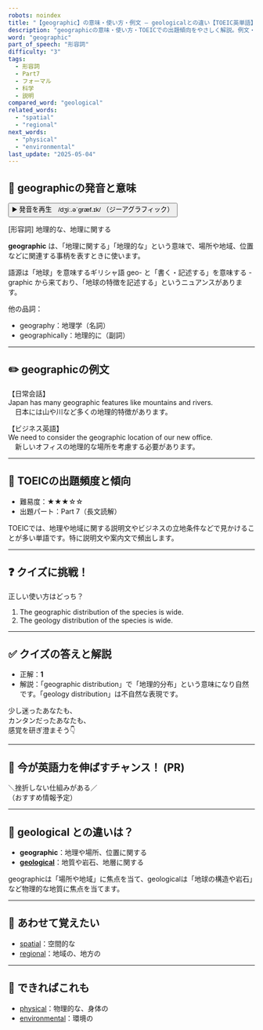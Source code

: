```yaml
---
robots: noindex
title: "【geographic】の意味・使い方・例文 ― geologicalとの違い【TOEIC英単語】"
description: "geographicの意味・使い方・TOEICでの出題傾向をやさしく解説。例文・クイズ付きでgeologicalとの違いもわかりやすく学べます。"
word: "geographic"
part_of_speech: "形容詞"
difficulty: "3"
tags:
  - 形容詞
  - Part7
  - フォーマル
  - 科学
  - 説明
compared_word: "geological"
related_words:
  - "spatial"
  - "regional"
next_words:
  - "physical"
  - "environmental"
last_update: "2025-05-04"
---
```


## 🔰 geographicの発音と意味

<button class="play-audio" onclick="playTTS('geographic')">
  <span class="play-audio-main">
    ▶️ 発音を再生　/dʒiː.əˈɡræf.ɪk/
  </span>
  <span class="play-audio-sub">
    （ジーアグラフィック）
  </span>
</button>

[形容詞] 地理的な、地理に関する

**geographic** は、「地理に関する」「地理的な」という意味で、場所や地域、位置などに関連する事柄を表すときに使います。

語源は「地球」を意味するギリシャ語 geo- と「書く・記述する」を意味する -graphic から来ており、「地球の特徴を記述する」というニュアンスがあります。

他の品詞：  
- geography：地理学（名詞）
- geographically：地理的に（副詞）

---

## ✏️ geographicの例文

【日常会話】  
Japan has many geographic features like mountains and rivers.  
　日本には山や川など多くの地理的特徴があります。

【ビジネス英語】  
We need to consider the geographic location of our new office.  
　新しいオフィスの地理的な場所を考慮する必要があります。

---

## 🎯 TOEICの出題頻度と傾向

- 難易度：★★★☆☆
- 出題パート：Part 7（長文読解）

TOEICでは、地理や地域に関する説明文やビジネスの立地条件などで見かけることが多い単語です。特に説明文や案内文で頻出します。

---

## ❓ クイズに挑戦！

正しい使い方はどっち？

1. The geographic distribution of the species is wide.  
2. The geology distribution of the species is wide.

---

## ✅ クイズの答えと解説

- 正解：**1**
- 解説：「geographic distribution」で「地理的分布」という意味になり自然です。「geology distribution」は不自然な表現です。

少し迷ったあなたも、  
カンタンだったあなたも、  
感覚を研ぎ澄まそう👇️

---

## 🚀 今が英語力を伸ばすチャンス！ (PR)

<div class="info-center">
＼挫折しない仕組みがある／<br>  
（おすすめ情報予定）
</div>

---

## 🤔  geological との違いは？

- **geographic**：地理や場所、位置に関する
- **[geological](/word/geological)**：地質や岩石、地層に関する

geographicは「場所や地域」に焦点を当て、geologicalは「地球の構造や岩石」など物理的な地質に焦点を当てます。

---

## 🧩 あわせて覚えたい

- [spatial](/word/spatial)：空間的な
- [regional](/word/regional)：地域の、地方の

---

## 📖 できればこれも

- [physical](/word/physical)：物理的な、身体の
- [environmental](/word/environmental)：環境の

<!-- cvid: aid39_bid35 -->
